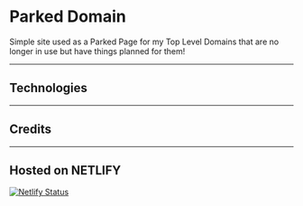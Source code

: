 # Parked Domain
Simple site used as a Parked Page for my Top Level Domains that are no longer in use but have things planned for them!

---

## Technologies

---

## Credits

---

## Hosted on NETLIFY
[![Netlify Status](https://api.netlify.com/api/v1/badges/d5312f8f-5b67-40ef-8bee-7efed2047148/deploy-status)](https://app.netlify.com/sites/friendly-hopper-9a6e8f/deploys)
